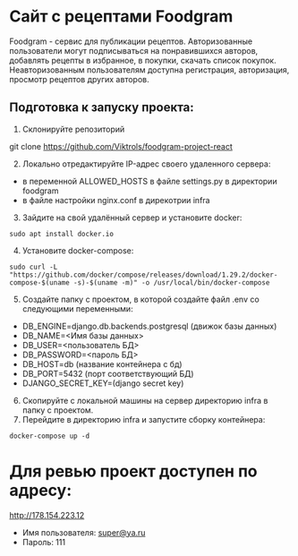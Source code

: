 # Сайт с рецептами Foodgram
Foodgram - сервис для публикации рецептов. Авторизованные пользователи могут подписываться на понравившихся авторов, добавлять рецепты в избранное, в покупки, скачать список покупок. Неавторизованным пользователям доступна регистрация, авторизация, просмотр рецептов других авторов.

## Подготовка к запуску проекта:

1. Склонируйте репозиторий

git clone https://github.com/Viktrols/foodgram-project-react

2. Локально отредактируйте IP-адрес своего удаленного сервера:
* в переменной ALLOWED_HOSTS в файле settings.py в директории foodgram
* в файле настройки nginx.conf в дирекотрии infra


3. Зайдите на свой удалённый сервер и установите docker:
```
sudo apt install docker.io
```
4. Установите docker-compose:
```
sudo curl -L "https://github.com/docker/compose/releases/download/1.29.2/docker-compose-$(uname -s)-$(uname -m)" -o /usr/local/bin/docker-compose
```

5. Создайте папку с проектом, в которой создайте файл .env со следующими переменными:

* DB_ENGINE=django.db.backends.postgresql (движок базы данных)
* DB_NAME=<Имя базы данных>
* DB_USER=<пользователь БД>
* DB_PASSWORD=<пароль БД>
* DB_HOST=db (название контейнера с бд)
* DB_PORT=5432 (порт соответствующий БД)
* DJANGO_SECRET_KEY=(django secret key)

6. Скопируйте с локальной машины на сервер директорию infra в папку с проектом.
7. Перейдите в директорию infra и запустите сборку контейнера:
```
docker-compose up -d
```
# Для ревью проект доступен по адресу:
http://178.154.223.12

* Имя пользователя: super@ya.ru
* Пароль: 111
